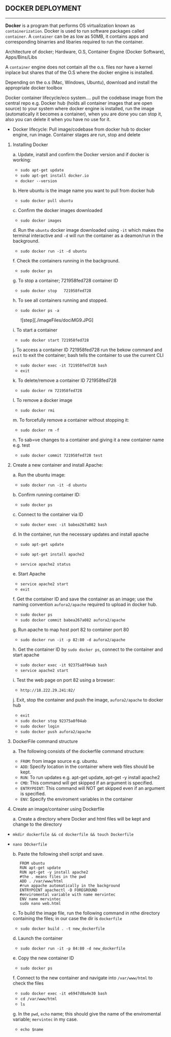 ## **DOCKER DEPLOYMENT** ##
_____

**Docker** is a program that performs OS virtualization known as `containerization`. Docker is used to run software packages called `container`. A `container` can be as low as 50MB, it contains apps and corresponding binarries and libaries required to run the container.
 
 Architecture of docker; Hardware, O.S, Container Engine (Docker Software), Apps/Bins/Libs
 
 A `container` engine does not contain all the o.s. files  nor have a kernel inplace but shares that of the O.S where the docker engine is installed.
 
 Depending on the o.s (Mac, Windows, Ubuntu), download and install the appropriate docker toolbox
 
 Docker container lifecycle/eco system.... pull the codebase image from the central repo e.g. Docker hub (holds all container images that are open source) to your system where docker engine is installed, run the image (automatically it becomes a container), when you are done you can stop it, also you can delete it when you have no use for it.

- Docker lifecycle: Pull image/codebase from docker hub to docker engine, run image. Container stages are run, stop and delete

1. Installing Docker

    a. Update, inatsll and confirm the Docker version and if docker is working:

    - `sudo apt-get update`
    - `sudo apt-get install docker.io`
    - `docker --version`
 
    b. Here ubuntu is the image name you want to pull from docker hub
 
    - `sudo docker pull ubuntu`

    c. Confirm the docker images downloaded
 
    - `sudo docker images`

    d. Run the `ubuntu` docker image downloaded using `-it` which makes the terminal interactive and `-d` will run the container as a deamon/run in the background.
 
    - `sudo docker run -it -d ubuntu`

    f. Check the containers running in the background.
 
    - `sudo docker ps`

    g. To stop a container; 721958fed728 container ID

    - `sudo docker stop  
721958fed728`

    h. To see all containers running and stopped.

   - `sudo docker ps -a`

     ![step][./imageFiles/dociMG9.JPG]

    i. To start a container 

    - `sudo docker start 721958fed728`

    j. To access a container ID 721958fed728 run the bekow command and `exit` to exit the container; bash tells the container to use the current CLI

    - `sudo docker exec -it 721958fed728 bash`
    - `exit`

    k. To delete/remove a container ID 721958fed728

    -  `sudo docker rm 721958fed728`

    l. To remove a docker image

    - `sudo docker rmi`

    m. To forcefully remove a container without stopping it:

    - `sudo docker rm -f`

    n. To sab=ve changes to a container and giving it a new container name e.g. test

    - `sudo docker commit 721958fed728 test`

1. Create a new container and install Apache: 

    a. Run the ubuntu image:

    - `sudo docker run -it -d ubuntu`

    b. Confirm running container ID:

    - `sudo docker ps`

    c. Connect to the container via ID

    - `sudo docker exec -it babea267a082 bash`

    d. In the container, run the necessary updates and install apache
    
    - `sudo apt-get update`

    - `sudo apt-get install apache2`

    - `service apache2 status` 

    e. Start Apache

    - `service apache2 start`
    - `exit`

    f. Get the container ID and save the container as an image; use the naming convention `aufora2/apache` required to upload in docker hub.

    - `sudo docker ps`
    - `sudo docker commit babea267a082 aufora2/apache`

    g. Run apache to map host port 82 to container port 80 

    - `sudo docker run -it -p 82:80 -d aufora2/apache`

    h. Get the container ID by `sudo docker ps`, connect to the container and start apache

    - `sudo docker exec -it 92375a8f04ab bash`
    - `service apache2 start`

    i. Test the web page on port 82 using a browser:

    - `http://18.222.29.241:82/`

    j. Exit, stop the container and push the image, `aufora2/apache` to docker hub

    - `exit`
    - `sudo docker stop 92375a8f04ab`
    - `sudo docker login`
    - `sudo docker push aufora2/apache`

1. DockerFile command structure

    a. The following consists of the dockerfile command structure:

    - `FROM`: from image source e.g. ubuntu.
    - `ADD`: Specify location in the container where web files should be kept.
    - `RUN`: To run updates e.g. apt-get update, apt-get -y install apache2
    - `CMD`: This command will get skipped if an argument is specified.
    - `ENTRYPOINT`: This command will NOT get skipped even if an argument is specified.
    - `ENV`: Specify the enviroment variables in the container

  1. Create an image/container using Dockerfile

     a. Create a directory where Docker and html files will be kept and change to the directory 
   - `mkdir dockerfile && cd dockerfile && touch Dockerfile`
   - `nano DOckerfile`

     b. Paste the following shell script and save.

     ```
        FROM ubuntu
        RUN apt-get update
        RUN apt-get -y install apache2
        #the . means files in the pwd
        ADD . /var/www/html 
        #run appache automatically in the background
        ENTRYPOINT apachectl -D FOREGROUND 
        #enviromental variable with name mervintec
        ENV name mervintec 
        sudo nano web.html
     ```
     c. To build the image file, run the following command in nthe directory containing the files; in our case the dir is `dockerfile`

     - `sudo docker build . -t new_dockerfile`

     d. Launch the container

     - `sudo docker run -it -p 84:80 -d new_dockerfile`

     e. Copy the new container ID

     - `sudo docker ps`

     f. Connect to the new container and navigate into `/var/www/html` to check the files

     - `sudo docker exec -it e6947d0a4e30 bash`
     - `cd /var/www/html`
     - `ls`

     g. In the `pwd`, `echo` name; this should give the name of the enviromental variable; `mervintec` in my case.

     - `echo $name`

    